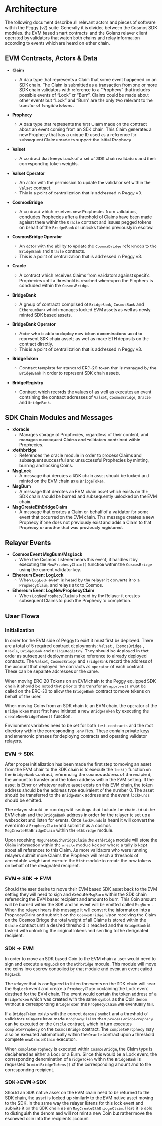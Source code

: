 # Architecture

The following document describe all relevant actors and pieces of software within the Peggy (v2) suite. Generally it is divided between the Cosmos SDK modules, the EVM based smart contracts, and the Golang relayer client operated by validators that watch both chains and relay information according to events which are heard on either chain.

## EVM Contracts, Actors & Data
- **Claim**
    - A data type that represents a Claim that some event happened on an SDK chain. The Claim is submitted as a transaction from one or more SDK chain validators with reference to a “Prophecy” that includes possible events of “Lock” or “Burn”. Claims could be made about other events but “Lock” and “Burn” are the only two relevant to the transfer of fungible tokens.
- **Prophecy**
    - A data type that represents the first Claim made on the contract about an event coming from an SDK chain. This Claim generates a new Prophecy that has a unique ID used as a reference for subsequent Claims made to support the initial Prophecy.
- **Valset**
    - A contract that keeps track of a set of SDK chain validators and their corresponding token weights.
- **Valset Operator**
    - An actor with the permission to update the validator set within the `Valset` contract.
    - This is a point of centralization that is addressed in Peggy v3.
- **CosmosBridge**
    - A contract which receives new Prophecies from validators, concludes Prophecies after a threshold of Claims have been made against them within the `Oracle` contract and issues pegged tokens on behalf of the `BridgeBank` or unlocks tokens previously in escrow.

- **CosmosBridge Operator**
    - An actor with the ability to update the `CosmosBridge` references to the `BridgeBank` and `Oracle` contracts.
    - This is a point of centralization that is addressed in Peggy v3.
- **Oracle**
    - A contract which receives Claims from validators against specific Prophecies until a threshold is reached whereupon the Prophecy is concluded within the `CosmosBridge`.
- **BridgeBank**
    - A group of contracts comprised of `BridgeBank`, `CosmosBank` and `EthereumBank` which manages locked EVM assets as well as newly minted SDK based assets.
- **BridgeBank Operator**
    - Actor who is able to deploy new token denominations used to represent SDK chain assets as well as make ETH deposits on the contract directly.
    - This is a point of centralization that is addressed in Peggy v3.
- **BridgeToken**
    - Contract template for standard ERC-20 token that is managed by the `BridgeBank` in order to represent SDK chain assets.
- **BridgeRegistry**
    - Contract which records the values of as well as executes an event containing the contract addresses of `Valset`, `CosmosBridge`, `Oracle` and `BridgeBank`.

## SDK Chain Modules and Messages
- **x/oracle**
    - Manages storage of Prophecies, regardless of their content, and manages subsequent Claims and validators contained within Prophecies. 
- **x/ethbridge**
    - References the oracle module in order to process Claims and subsequent successful and unsuccessful Prophecies by minting, burning and locking Coins.
- **MsgLock**
    - A message that denotes a SDK chain asset should be locked and minted on the EVM chain as a `BridgeToken`.
- **MsgBurn**
    - A message that denotes an EVM chain asset which exists on the SDK chain should be burned and subsequently unlocked on the EVM chain.
- **MsgCreateEthBridgeClaim**
    - A message that creates a Claim on behalf of a validator for some event that occurred on the EVM chain. This message creates a new Prophecy if one does not previously exist and adds a Claim to that Prophecy or another that was previously registered.

## Relayer Events
- **Cosmos Event MsgBurn/MsgLock**
    - When the Cosmos Listener hears this event, it handles it by executing the `NewProphecyClaim()` function within the `CosmosBridge` using the current validator key.
- **Ethereum Event LogLock**
    - When `LogLock` event is heard by the relayer it converts it to a `ProphecyClaim`, and relays a tx to Cosmos.
- **Ethereum Event LogNewProphecyClaim**
    - When `LogNewProphecyClaim` is heard by the Relayer it creates subsequent Claims to push the Prophecy to completion.

## User Flows
### Initialization

In order for the EVM side of Peggy to exist it must first be deployed. There are a total of 5 required contract deployments: `Valset` , `CosmosBridge` , `Oracle`, `BridgeBank` and `BridgeRegistry`. They should be deployed in that order as subsequent deployments make reference to already deployed contracts. The `Valset`, `CosmosBridge` and `BridgeBank` record the address of the account that deployed the contracts as `operator` of each contract. These can be separate addresses or the same.

When moving ERC-20 Tokens on an EVM chain to the Peggy equipped SDK chain it should be noted that prior to the transfer an `approve()` must be called on the ERC-20 to allow the `BridgeBank` contract to move tokens on behalf of the user.

When moving Coins from an SDK chain to an EVM chain, the operator of the `BridgeToken`  must first have initiated a new `BridgeToken` by executing the `createNewBridgeToken()` function.

Environment variables need to be set for both `test-contracts` and the root directory within the corresponding `.env` files. These contain private keys and mnemonic phrases for deploying contracts and operating validator relayers.

### EVM → SDK

After proper initialization has been made the first step to moving an asset from the EVM chain to the SDK chain is to execute the `lock()` function on the `BridgeBank` contract, referencing the cosmos address of the recipient, the amount to transfer and the token address within the EVM setting. If the asset is Ether or whatever native asset exists on this EVM chain, the token address should be the address type equivalent of the number 0. The asset should be transferred to the `BridgeBank` address and the event `lockFunds` should be emitted.

The relayer should be running with settings that include the `chain-id` of the EVM chain and the `BridgeBank` address in order for the relayer to set up a websocket and listen for events. Once `lockFunds` is heard it will convert the event into a `ProphecyClaim` and submit it as a cosmos `MsgCreateEthBridgeClaim` within the `ethbridge` module.

Upon receiving `MsgCreateEthBridgeClaim` the `ethbridge` module will store the Claim information within the `oracle` module keeper where a tally is kept about all references to this Claim. As more validators who were running relayers submit more Claims the Prophecy will reach a threshold of acceptable weight and execute the `Mint` module to create the new tokens on behalf of the designated recipient.

### EVM→ SDK → EVM

Should the user desire to move their EVM based SDK asset back to the EVM setting they will need to sign and execute `MsgBurn` within the SDK chain referencing the EVM based recipient and amount to burn. This Coin amount will be burned within the SDK and an event will be emitted called `MsgBurn` . When the relayer hears this message it will convert the information into a ProphecyClaim and submit it on the `CosmosBridge`. Upon receiving the Claim on the Cosmos Bridge the total weight of all Claims is stored within the `Oracle` contract until a desired threshold is reached and the `BridgeBank` is tasked with unlocking the original tokens and sending to the designated recipient.

### SDK → EVM

In order to move an SDK based Coin to the EVM chain a user would need to sign and execute a `MsgLock` on the `ethbridge` module. This module will move the coins into escrow controlled by that module and event an event called `MsgLock`.

The relayer that is configured to listen for events on the SDK chain will hear the `MsgLock` event and create a `ProphecyClaim` containing the Lock event destined for the EVM chain. The event would contain the token address of a `BridgeToken` which was created with the same `symbol` as the Coin `denom`. Without a corresponding `BridgeToken` the `ProphecyClaim` will eventually fail.


If a `BridgeToken` exists with the correct `denom` / `symbol` and a threshold of validators relayers have made `ProphecyClaim`s then `processBridgeProphecy` can be executed on the `Oracle` contract, which in turn executes `completeProphecy` on the `CosmosBridge` contract. The `completeProphecy` may also be executed automatically within the `Oracle` contract upon a threshold complete `newOracleClaim` execution.

When `completeProphecy` is executed within `CosmosBridge`, the Claim type is deciphered as either a Lock or a Burn. Since this would be a Lock event, the corresponding denomination of  `BridgeToken` within the `BridgeBank` is requested to `mintBridgeTokens()` of the corresponding amount and to the corresponding recipient.

### SDK→EVM→SDK

Should an SDK native asset on the EVM chain need to be returned to the SDK chain, the asset is locked up similarly to the EVM native asset moving to the SDK. In the same way the relayer listens for this lock event and submits it on the SDK chain as an `MsgCreateEthBridgeClaim`. Here it is able to distinguish the denom and will not mint a new Coin but rather move the escrowed coin into the recipients account.
